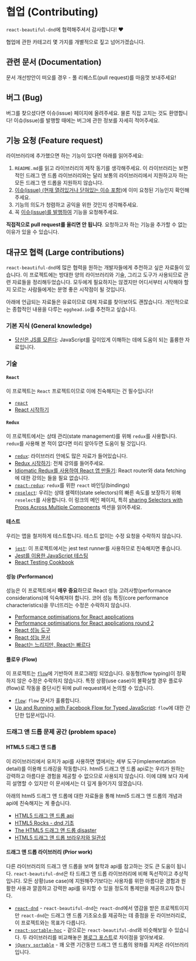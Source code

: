 # 협업 (Contributing)

`react-beautiful-dnd`에 협력해주셔서 감사합니다! ❤️

협업에 관한 카테고리 몇 가지를 개별적으로 짚고 넘어가겠습니다.

## 관련 문서 (Documentation)

문서 개선방안이 떠오를 경우 - 풀 리퀘스트(pull request)를 마음껏 보내주세요!

## 버그 (Bug)

버그를 찾으셨다면 이슈(issue) 페이지에 올려주세요. 물론 직접 고치는 것도 환영합니다! 이슈(Issue)를 발행할 때에는 버그에 관한 정보를 자세히 적어주세요.

## 기능 요청 (Feature request)

라이브러리에 추가했으면 하는 기능이 있다면 아래를 읽어주세요:

1.  `README.md`를 읽고 라이브러리의 제작 동기를 생각해주세요. 이 라이브러리는 보편적인 드래그 앤 드롭 라이브러리와는 달리 보통의 라이브러리에서 지원하고자 하는 모든 드래그 앤 드롭을 지원하지 않습니다.
2.  [이슈(issue) (현재 열려있거나 닫혀있는 이슈 포함)](https://github.com/atlassian/react-beautiful-dnd/issues?utf8=%E2%9C%93&q=is%3Aissue)에 이미 요청된 기능인지 확인해주세요.
3.  기능의 의도가 청렴하고 공익을 위한 것인지 생각해주세요.
4.  꼭 [이슈(issue)를 발행하여](https://github.com/atlassian/react-beautiful-dnd/issues/new) 기능을 요청해주세요.

**직접적으로 pull request를 올리면 안 됩니다**. 요청하고자 하는 기능을 추가할 수 없는 이유가 있을 수 있습니다.

## 대규모 협력 (Large contributions)

`react-beautiful-dnd`에 많은 협력을 원하는 개발자들에게 추천하고 싶은 자료들이 있습니다. 이 프로젝트에는 방대한 양의 라이브러리와 기술, 그리고 도구가 사용되므로 관련 자료들을 정리해두었습니다. 모두에게 필요하지는 않겠지만 어디서부터 시작해야 할 지 모르는 사람들에게는 분명 좋은 시작점이 될 것입니다.

아래에 언급되는 자료들은 유료이므로 대체 자료를 찾아보아도 괜찮습니다. 개인적으로는 종합적인 내용을 다루는 `egghead.io`를 추천하고 싶습니다.

### 기본 지식 (General knowledge)

- [당신은 JS를 모른다](https://github.com/getify/You-Dont-Know-JS): JavaScript를 깊이있게 이해하는 데에 도움이 되는 훌륭한 자료입니다.

### 기술

#### `React`

이 프로젝트는 `React` 프로젝트이므로 이에 친숙해지는 건 필수입니다!

- [`react`](https://facebook.github.io/react/)
- [React 시작하기](https://egghead.io/courses/start-using-react-to-build-web-applications)

#### `Redux`

이 프로젝트에서는 상태 관리(state management)를 위해 `redux`를 사용합니다. `redux`를 사용해 본 적이 없다면 미리 알아두면 도움이 될 것입니다.

- [`redux`](http://redux.js.org/docs/introduction/): 라이브러리 안에도 많은 자료가 들어있습니다.
- [Redux 시작하기](https://egghead.io/courses/getting-started-with-redux): 전체 강의를 들어주세요.
- [Idiomatic Redux를 사용하여 React 앱 만들기](https://egghead.io/courses/building-react-applications-with-idiomatic-redux): React router와 data fetching에 대한 강의는 들을 필요 없습니다.
- [`react-redux`](https://github.com/reactjs/react-redux): `redux`를 위한 `react` 바인딩(bindings)
- [`reselect`](https://github.com/reactjs/reselect): 우리는 상태 셀렉터(state selectors)의 빠른 속도를 보장하기 위해 `reselect`를 사용합니다. 이 링크의 메인 페이지, 특히 [sharing Selectors with Props Across Multiple Components](https://github.com/reactjs/reselect#sharing-selectors-with-props-across-multiple-components) 섹션을 읽어주세요.

#### 테스트

우리는 앱을 철저하게 테스트합니다. 테스트 없이는 수정 요청을 수락하지 않습니다.

- [`jest`](https://facebook.github.io/jest/): 이 프로젝트에서는 jest test runner를 사용하므로 친숙해지면 좋습니다.
- [Jest를 이용한 JavaScript 테스팅](https://egghead.io/lessons/javascript-test-javascript-with-jest)
- [React Testing Cookbook](https://egghead.io/courses/react-testing-cookbook)

#### 성능 (Performance)

성능은 이 프로젝트에서 **매우 중요**하므로 React 성능 고려사항(performance considerations)에 익숙해져야 합니다. 코어 성능 특징(core performance characteristics)을 무너뜨리는 수정은 수락하지 않습니다.

- [Performance optimisations for React applications](https://medium.com/@alexandereardon/performance-optimisations-for-react-applications-b453c597b191)
- [Performance optimisations for React applications round 2](https://medium.com/@alexandereardon/performance-optimisations-for-react-applications-round-2-2042e5c9af97)
- [React 성능 도구](https://facebook.github.io/react/docs/perf.html)
- [React 성능 문서](https://facebook.github.io/react/docs/optimizing-performance.html)
- [React는 느리지만, React는 빠르다](https://marmelab.com/blog/2017/02/06/react-is-slow-react-is-fast.html)

#### 플로우 (Flow)

이 프로젝트는 [`flow`](https://flow.org/)에 기반하여 프로그래밍 되었습니다. 유동형(flow typing)이 정확하지 않은 수정은 수락하지 않습니다. 특정 상황(use case)이 불확실할 경우 플로우(flow)로 작동을 중단시킨 뒤에 pull request에서 논의할 수 있습니다.

- [`flow`](https://flow.org/en/docs/getting-started/): `flow` 문서가 훌륭합니다.
- [Up and Running with Facebook Flow for Typed JavaScript](https://egghead.io/lessons/javascript-up-and-running-with-facebook-flow-for-typed-javascript): `flow`에 대한 간단한 입문서입니다.

### 드래그 앤 드롭 문제 공간 (problem space)

#### HTML5 드래그 앤 드롭

이 라이브러리에서 유저가 api를 사용하면 앱에서는 세부 도구(implementation detail)를 이용해 드래깅을 작동합니다. html5 드래그 앤 드롭 api로는 우리가 원하는 강력하고 아름다운 경험을 제공할 수 없으므로 사용되지 않습니다. 이에 대해 보다 자세히 설명할 수 있지만 이 문서에서는 더 깊게 들어가지 않겠습니다.

아래의 html5 드래그 앤 드롭에 대한 자료들을 통해 html5 드래그 앤 드롭의 개념과 api에 친숙해지는 게 좋습니다.

- [HTML5 드래그 앤 드롭 api](https://developer.mozilla.org/en-US/docs/Web/API/HTML_Drag_and_Drop_API)
- [HTML5 Rocks - dnd 기초](https://www.html5rocks.com/en/tutorials/dnd/basics/)
- [The HTML5 드래그 앤 드롭 disaster](https://www.quirksmode.org/blog/archives/2009/09/the_html5_drag.html)
- [HTML5 드래그 앤 드롭 브라우저와 일관성](http://mereskin.github.io/dnd/)

#### 드래그 앤 드롭 라이브러리 (Prior work)

다른 라이브러리의 드래그 앤 드롭을 보며 철학과 api를 참고하는 것도 큰 도움이 됩니다. `react-beautiful-dnd`은 타 드래그 앤 드롭 라이브러리에 비해 독선적이고 추상적입니다. 모든 상황(use case)에 지원해주기보다는 사용자를 위한 아름다운 경험과 원활한 사용과 깔끔하고 강력한 api를 유지할 수 있을 정도의 통제만을 제공하고자 합니다.

- [`react-dnd`](https://react-dnd.github.io/react-dnd/) - `react-beautiful-dnd`는 `react-dnd`에서 영감을 받은 프로젝트이지만 `react-dnd`는 드래그 앤 드롭 기초요소를 제공하는 데 중점을 둔 라이브러리로, 이 프로젝트와는 목표가 다릅니다.
- [`react-sortable-hoc`](https://github.com/clauderic/react-sortable-hoc/) - 겉으로는 `react-beautiful-dnd`와 비슷해보일 수 있습니다. 두 라이브러리를 비교해놓은 [블로그 포스트](https://medium.com/@alexandereardon/thanks-for-reaching-out-dimitar-nestorov-8c0bf9abe19)로 차이점을 알아보세요.
- [`jQuery sortable`](http://jqueryui.com/sortable/) - 꽤 오랜 기간동안 드래그 앤 드롭의 왕좌를 지켜온 라이브러리입니다.
